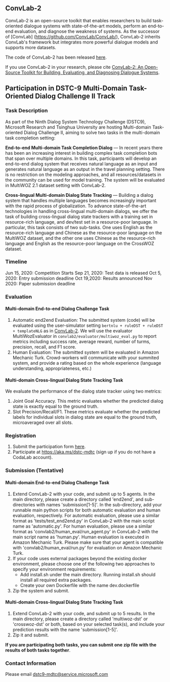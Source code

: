## ConvLab-2
ConvLab-2 is an open-source toolkit that enables researchers to build task-oriented dialogue systems with state-of-the-art models, perform an end-to-end evaluation, and diagnose the weakness of systems. As the successor of [ConvLab] (https://github.com/ConvLab/ConvLab/), ConvLab-2 inherits ConvLab's framework but integrates more powerful dialogue models and supports more datasets. 

The code of ConvLab-2 has been released [here](https://github.com/thu-coai/Convlab-2). 

If you use ConvLab-2 in your research, please cite [ConvLab-2: An Open-Source Toolkit for Building, Evaluating, and Diagnosing Dialogue Systems](https://arxiv.org/abs/2002.04793).

## Participation in DSTC-9 Multi-Domain Task-Oriented Dialog Challenge II Track
### Task Description
As part of the Ninth Dialog System Technology Challenge (DSTC9),  Microsoft Research and Tsinghua University are hosting Multi-domain Task-oriented Dialog Challenge II, aiming to solve two tasks in the multi-domain task completion setting:

**End-to-end Multi-domain Task Completion Dialog** — In recent years there has been an increasing interest in building complex task completion bots that span over multiple domains. In this task, participants will develop an end-to-end dialog system that receives natural language as an input and generates natural language as an output in the travel planning setting. There is no restriction on the modeling approaches, and all resources/datasets in the community can be used for model training. The system will be evaluated in MultiWOZ 2.1 dataset setting with ConvLab-2.

**Cross-lingual Multi-domain Dialog State Tracking** — Building a dialog system that handles multiple languages becomes increasingly important with the rapid process of globalization. To advance state-of-the-art technologies in handling cross-lingual multi-domain dialogs, we offer the task of building cross-lingual dialog state trackers with a training set in resource-rich language, and dev/test set in a resource-poor language. In particular, this task consists of two sub-tasks. One uses English as the resource-rich language and Chinese as the resource-poor language on the MultiWOZ dataset, and the other one uses Chinese as the resource-rich language and English as the resource-poor language on the CrossWOZ dataset.

### Timeline
Jun 15, 2020: Competition Starts
Sep 21, 2020: Test data is released
Oct 5, 2020: Entry submission deadline
Oct 19,2020: Results announced
Nov 2020: Paper submission deadline

### Evaluation
#### Multi-domain End-to-end Dialog Challenge Task
1. Automatic end2end Evaluation: The submitted system (code) will be evaluated using the user-simulator setting `bertnlu + ruleDST + ruleDST + templateNLG` as in [ConvLab-2](https://github.com/thu-coai/Convlab-2). We will use the evaluator MultiWozEvaluator in `convlab2/evaluator/multiwoz_eval.py` to report metrics including success rate, average reward, number of turms, precision, recall, and F1 score.
2. Human Evaluation: The submitted system will be evaluated in Amazon Mechanic Turk. Crowd-workers will communicate with your summited system, and provide a rating based on the whole experience (language understanding, appropriateness, etc.)
#### Multi-domain Cross-lingual Dialog State Tracking Task
We evaluate the performance of the dialog state tracker using two metrics:
1. Joint Goal Accuracy. This metric evaluates whether the predicted dialog state is exactly equal to the ground
truth.
2. Slot Precision/Recall/F1. These metrics evaluate whether the predicted labels for individual slots in dialog
state are equal to the ground truth, microaveraged over all slots.

### Registration
1. Submit the participation form [here](https://forms.office.com/Pages/ResponsePage.aspx?id=v4j5cvGGr0GRqy180BHbR7x1M3FOeqhCttKwx4jvle9UNUVTQVRaT1AwUVRGUlc0WlBZVklQQ0tSWCQlQCN0PWcu).
2. Participate at https://aka.ms/dstc-mdtc (sign up if you do not have a CodaLab account).

### Submission (Tentative)
####  Multi-domain End-to-end Dialog Challenge Task
1. Extend ConvLab-2 with your code, and submit up to 5 agents. In the main directory, please create a directory called 'end2end', and sub-directories with names 'submission[1-5]'. In the sub-directory, add your runnable main python scripts for both automatic evaluation and human evaluation, respectively. For automatic evaluation, please use a similar format as 'tests/test_end2end.py' in ConvLab-2 with the main script name as 'automatic.py'. For human evaluation, please use a similar format as 'convlab2/human_eval/run_agent.py' in ConvLab-2 with the main script name as 'human.py'. Human evaluation is executed in Amazon Mechanic Turk. Please make sure that your agent is compatible with 'convlab2/human_eval/run.py' for evaluation on Amazon Mechanic Turk.
2. If your code uses external packages beyond the existing docker environment, please choose one of the following two approaches to specify your environment requirements:
    - Add install.sh under the main directory. Running install.sh should install all required extra packages.
    - Create your own Dockerfile with the name dev.dockerfile
3. Zip the system and submit.

#### Multi-domain Cross-lingual Dialog State Tracking Task
1. Extend ConvLab-2 with your code, and submit up to 5 results.  In the main directory, please create a directory called 'multiwoz-dst' or 'crosswoz-dst' or both, based on your selected task(s), and include your prediction results with the name 'submission[1-5]'. 
2. Zip it and submit.

**If you are participating both tasks, you can submit one zip file with the results of both tasks together**.

### Contact Information
Please email dstc9-mdtc@service.microsoft.com
